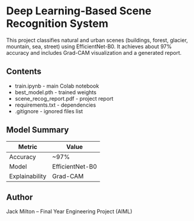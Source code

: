 # Deep Learning-Based Scene Recognition System

This project classifies natural and urban scenes (buildings, forest, glacier, mountain, sea, street)
using EfficientNet-B0. It achieves about 97% accuracy and includes Grad-CAM visualization and a
generated report.

## Contents
- train.ipynb  - main Colab notebook
- best_model.pth  - trained weights
- scene_recog_report.pdf  - project report
- requirements.txt  - dependencies
- .gitignore  - ignored files list

## Model Summary
| Metric | Value |
|--------|--------|
| Accuracy | ~97% |
| Model | EfficientNet-B0 |
| Explainability | Grad-CAM |

## Author
Jack Milton – Final Year Engineering Project (AIML)
